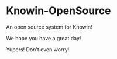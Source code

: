 # Knowin-OpenSource
An open source system for Knowin!

We hope you have a great day!

Yupers! Don't even worry!
